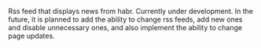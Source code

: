 Rss feed that displays news from habr. Currently under development. 
In the future, it is planned to add the ability to change rss feeds, add new ones and disable unnecessary ones, and also implement the ability to change page updates.
